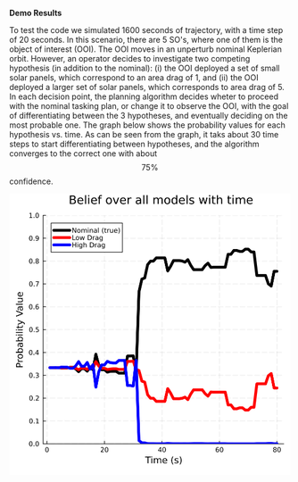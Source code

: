 
**Demo Results**

To test the code we simulated 1600 seconds of trajectory, with a time step of 20 seconds. In this scenario, there are 5 SO's, where one of them is the object of interest (OOI). The OOI moves in an unperturb nominal Keplerian orbit. However, an operator decides to investigate two competing hypothesis (in addition to the nominal): (i) the OOI deployed a set of small solar panels, which correspond to an area drag of 1, and (ii) the OOI deployed a larger set of solar panels, which corresponds to area drag of 5.  In each decision point, the planning algorithm decides wheter to proceed with the nominal tasking plan, or change it to observe the OOI, with the goal of differentiating between the 3 hypotheses, and eventually deciding on the most probable one.  The graph below shows the probability values for each hypothesis vs. time. As can be seen from the graph, it taks about 30 time steps to start differentiating between hypotheses, and the algorithm converges to the correct one with about $$75\%$$ confidence.


<img src="assets/images/histogram.svg" alt="Image" style="max-width: auto; height: auto;">
